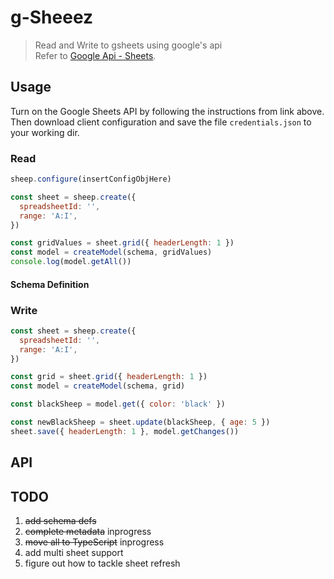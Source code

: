 # g-Sheeez

> Read and Write to gsheets using google's api  
> Refer to [Google Api - Sheets](https://developers.google.com/sheets/api/quickstart/nodejs).

## Usage

Turn on the Google Sheets API by following the instructions from link above.  
Then download client configuration and save the file `credentials.json` to your working dir.

### Read

```javascript
sheep.configure(insertConfigObjHere)

const sheet = sheep.create({
  spreadsheetId: '',
  range: 'A:I',
})

const gridValues = sheet.grid({ headerLength: 1 })
const model = createModel(schema, gridValues)
console.log(model.getAll())
```

#### Schema Definition

### Write

```javascript
const sheet = sheep.create({
  spreadsheetId: '',
  range: 'A:I',
})

const grid = sheet.grid({ headerLength: 1 })
const model = createModel(schema, grid)

const blackSheep = model.get({ color: 'black' })

const newBlackSheep = sheet.update(blackSheep, { age: 5 })
sheet.save({ headerLength: 1 }, model.getChanges())
```

## API

## TODO

1. ~~add schema defs~~
1. ~~complete metadata~~ inprogress
1. ~~move all to TypeScript~~ inprogress
1. add multi sheet support
1. figure out how to tackle sheet refresh
